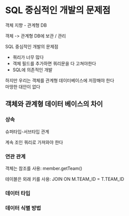 # SQL 중심적인 개발의 문제점

객체 지향 - 관계형 DB

객체 -> 관계형 DB에 보관 / 관리

SQL 중심적인 개발의 문제점
- 쿼리가 너무 많다
- 객체 필드를 추가하면 쿼리문을 다 고쳐야한다
- SQL에 의존적인 개발

하지만 우리는 객체를 관계형 데이터베이스에 저장해야 한다</br>
마땅한 대안이 없다

## 객체와 관계형 데이터 베이스의 차이

### 상속
슈퍼타입-서브타입 관계

계속 조인 쿼리로 가져와야 한다

### 연관 관계

객체는 참조를 사용: member.getTeam()

테이블은 외래 키를 사용: JOIN ON M.TEAM_ID = T.TEAM_ID

### 데이터 타입

### 데이터 식별 방법